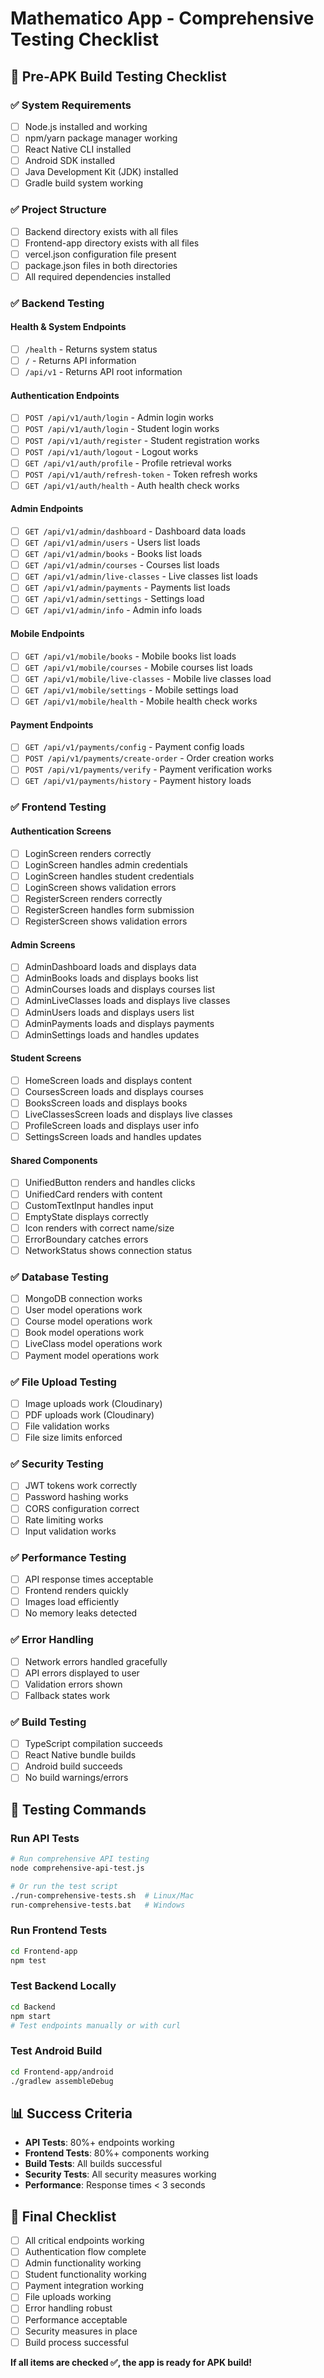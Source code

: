 # Mathematico App - Comprehensive Testing Checklist

## 🎯 Pre-APK Build Testing Checklist

### ✅ **System Requirements**
- [ ] Node.js installed and working
- [ ] npm/yarn package manager working
- [ ] React Native CLI installed
- [ ] Android SDK installed
- [ ] Java Development Kit (JDK) installed
- [ ] Gradle build system working

### ✅ **Project Structure**
- [ ] Backend directory exists with all files
- [ ] Frontend-app directory exists with all files
- [ ] vercel.json configuration file present
- [ ] package.json files in both directories
- [ ] All required dependencies installed

### ✅ **Backend Testing**

#### **Health & System Endpoints**
- [ ] `/health` - Returns system status
- [ ] `/` - Returns API information
- [ ] `/api/v1` - Returns API root information

#### **Authentication Endpoints**
- [ ] `POST /api/v1/auth/login` - Admin login works
- [ ] `POST /api/v1/auth/login` - Student login works
- [ ] `POST /api/v1/auth/register` - Student registration works
- [ ] `POST /api/v1/auth/logout` - Logout works
- [ ] `GET /api/v1/auth/profile` - Profile retrieval works
- [ ] `POST /api/v1/auth/refresh-token` - Token refresh works
- [ ] `GET /api/v1/auth/health` - Auth health check works

#### **Admin Endpoints**
- [ ] `GET /api/v1/admin/dashboard` - Dashboard data loads
- [ ] `GET /api/v1/admin/users` - Users list loads
- [ ] `GET /api/v1/admin/books` - Books list loads
- [ ] `GET /api/v1/admin/courses` - Courses list loads
- [ ] `GET /api/v1/admin/live-classes` - Live classes list loads
- [ ] `GET /api/v1/admin/payments` - Payments list loads
- [ ] `GET /api/v1/admin/settings` - Settings load
- [ ] `GET /api/v1/admin/info` - Admin info loads

#### **Mobile Endpoints**
- [ ] `GET /api/v1/mobile/books` - Mobile books list loads
- [ ] `GET /api/v1/mobile/courses` - Mobile courses list loads
- [ ] `GET /api/v1/mobile/live-classes` - Mobile live classes load
- [ ] `GET /api/v1/mobile/settings` - Mobile settings load
- [ ] `GET /api/v1/mobile/health` - Mobile health check works

#### **Payment Endpoints**
- [ ] `GET /api/v1/payments/config` - Payment config loads
- [ ] `POST /api/v1/payments/create-order` - Order creation works
- [ ] `POST /api/v1/payments/verify` - Payment verification works
- [ ] `GET /api/v1/payments/history` - Payment history loads

### ✅ **Frontend Testing**

#### **Authentication Screens**
- [ ] LoginScreen renders correctly
- [ ] LoginScreen handles admin credentials
- [ ] LoginScreen handles student credentials
- [ ] LoginScreen shows validation errors
- [ ] RegisterScreen renders correctly
- [ ] RegisterScreen handles form submission
- [ ] RegisterScreen shows validation errors

#### **Admin Screens**
- [ ] AdminDashboard loads and displays data
- [ ] AdminBooks loads and displays books list
- [ ] AdminCourses loads and displays courses list
- [ ] AdminLiveClasses loads and displays live classes
- [ ] AdminUsers loads and displays users list
- [ ] AdminPayments loads and displays payments
- [ ] AdminSettings loads and handles updates

#### **Student Screens**
- [ ] HomeScreen loads and displays content
- [ ] CoursesScreen loads and displays courses
- [ ] BooksScreen loads and displays books
- [ ] LiveClassesScreen loads and displays live classes
- [ ] ProfileScreen loads and displays user info
- [ ] SettingsScreen loads and handles updates

#### **Shared Components**
- [ ] UnifiedButton renders and handles clicks
- [ ] UnifiedCard renders with content
- [ ] CustomTextInput handles input
- [ ] EmptyState displays correctly
- [ ] Icon renders with correct name/size
- [ ] ErrorBoundary catches errors
- [ ] NetworkStatus shows connection status

### ✅ **Database Testing**
- [ ] MongoDB connection works
- [ ] User model operations work
- [ ] Course model operations work
- [ ] Book model operations work
- [ ] LiveClass model operations work
- [ ] Payment model operations work

### ✅ **File Upload Testing**
- [ ] Image uploads work (Cloudinary)
- [ ] PDF uploads work (Cloudinary)
- [ ] File validation works
- [ ] File size limits enforced

### ✅ **Security Testing**
- [ ] JWT tokens work correctly
- [ ] Password hashing works
- [ ] CORS configuration correct
- [ ] Rate limiting works
- [ ] Input validation works

### ✅ **Performance Testing**
- [ ] API response times acceptable
- [ ] Frontend renders quickly
- [ ] Images load efficiently
- [ ] No memory leaks detected

### ✅ **Error Handling**
- [ ] Network errors handled gracefully
- [ ] API errors displayed to user
- [ ] Validation errors shown
- [ ] Fallback states work

### ✅ **Build Testing**
- [ ] TypeScript compilation succeeds
- [ ] React Native bundle builds
- [ ] Android build succeeds
- [ ] No build warnings/errors

## 🚀 **Testing Commands**

### **Run API Tests**
```bash
# Run comprehensive API testing
node comprehensive-api-test.js

# Or run the test script
./run-comprehensive-tests.sh  # Linux/Mac
run-comprehensive-tests.bat   # Windows
```

### **Run Frontend Tests**
```bash
cd Frontend-app
npm test
```

### **Test Backend Locally**
```bash
cd Backend
npm start
# Test endpoints manually or with curl
```

### **Test Android Build**
```bash
cd Frontend-app/android
./gradlew assembleDebug
```

## 📊 **Success Criteria**

- **API Tests**: 80%+ endpoints working
- **Frontend Tests**: 80%+ components working
- **Build Tests**: All builds successful
- **Security Tests**: All security measures working
- **Performance**: Response times < 3 seconds

## 🎯 **Final Checklist**

- [ ] All critical endpoints working
- [ ] Authentication flow complete
- [ ] Admin functionality working
- [ ] Student functionality working
- [ ] Payment integration working
- [ ] File uploads working
- [ ] Error handling robust
- [ ] Performance acceptable
- [ ] Security measures in place
- [ ] Build process successful

**If all items are checked ✅, the app is ready for APK build!**
